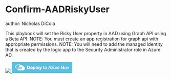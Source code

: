 # Confirm-AADRiskyUser
author: Nicholas DiCola

This playbook will set the Risky User property in AAD using Graph API using a Beta API.  NOTE:  You must create an app registration for graph api with appropriate permissions.  NOTE:  You will need to add the managed identity that is created by the logic app to the Security Administrator role in Azure AD.

<a href="https://azuredeploy.net/?repository=https://github.com/Azure/Azure-Sentinel/blob/master/Playbooks/Confirm-AADRiskyUser" target="_blank">
    <img src="http://azuredeploy.net/deploybutton.png"/>
</a>
<a href="https://portal.azure.us/#create/Microsoft.Template/uri/https%3A%2F%2Fraw.githubusercontent.com%2FAzure%2FAzure-Sentinel%2Fmaster%2FPlaybooks%2FConfirm-AADRiskyUser%2Fazuredeploy.json" target="_blank">
<img src="https://raw.githubusercontent.com/Azure/azure-quickstart-templates/master/1-CONTRIBUTION-GUIDE/images/deploytoazuregov.png"/>
</a>
